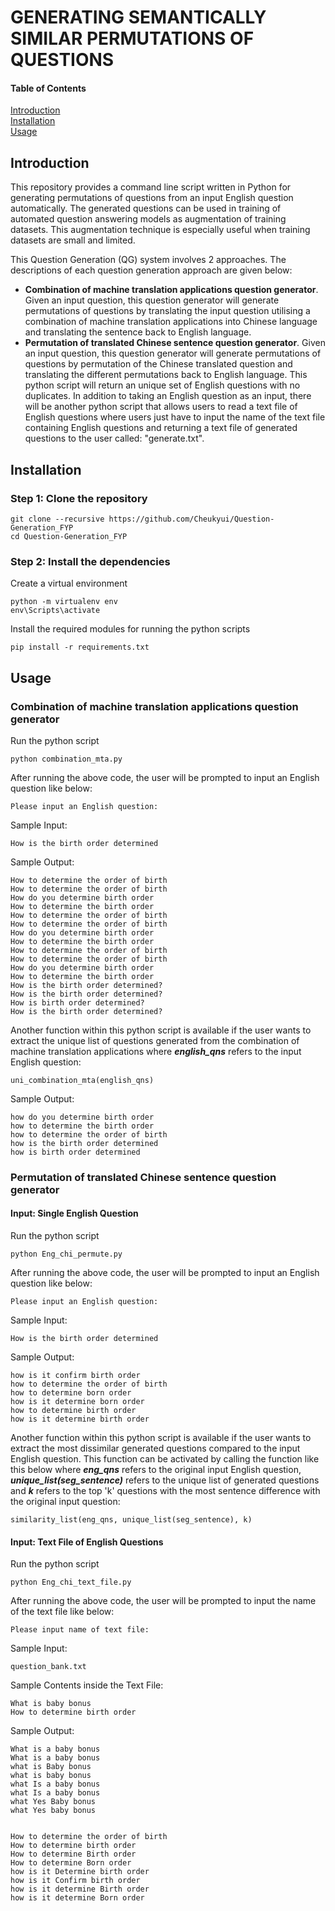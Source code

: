 # GENERATING SEMANTICALLY SIMILAR PERMUTATIONS OF QUESTIONS

#### Table of Contents  
[Introduction](#introduction)  
[Installation](#installation)  
[Usage](#usage) 

## Introduction
This repository provides a command line script written in Python for generating permutations of questions from an input English question automatically. The generated questions can be used in training of automated question answering models as augmentation of training datasets. This augmentation technique is especially useful when training datasets are small and limited. 

This Question Generation (QG) system involves 2 approaches. The descriptions of each question generation approach are given below:

- **Combination of machine translation applications question generator**. Given an input question, this question generator will generate permutations of questions by translating the input question utilising a combination of machine translation applications into Chinese language and translating the sentence back to English language.
- **Permutation of translated Chinese sentence question generator**. Given an input question, this question generator will generate permutations of questions by permutation of the Chinese translated question and translating the different permutations back to English language. This python script will return an unique set of English questions with no duplicates. In addition to taking an English question as an input, there will be another python script that allows users to read a text file of English questions where users just have to input the name of the text file containing English questions and returning a text file of generated questions to the user called: "generate.txt".

## Installation
### Step 1: Clone the repository
```
git clone --recursive https://github.com/Cheukyui/Question-Generation_FYP
cd Question-Generation_FYP
```

### Step 2: Install the dependencies
Create a virtual environment
```
python -m virtualenv env
env\Scripts\activate
```

Install the required modules for running the python scripts
```
pip install -r requirements.txt
```

## Usage
### Combination of machine translation applications question generator
Run the python script
```
python combination_mta.py
```

After running the above code, the user will be prompted to input an English question like below:
```
Please input an English question:
```

Sample Input:
```
How is the birth order determined
```

Sample Output:
```
How to determine the order of birth
How to determine the order of birth
How do you determine birth order
How to determine the birth order
How to determine the order of birth
How to determine the order of birth
How do you determine birth order
How to determine the birth order
How to determine the order of birth
How to determine the order of birth
How do you determine birth order
How to determine the birth order
How is the birth order determined?
How is the birth order determined?
How is birth order determined?
How is the birth order determined?
```

Another function within this python script is available if the user wants to extract the unique list of questions generated from the combination of machine translation applications where **_english_qns_** refers to the input English question:
```
uni_combination_mta(english_qns)
```

Sample Output:
```
how do you determine birth order
how to determine the birth order
how to determine the order of birth
how is the birth order determined
how is birth order determined
```

### Permutation of translated Chinese sentence question generator
#### Input: Single English Question
Run the python script
```
python Eng_chi_permute.py
```

After running the above code, the user will be prompted to input an English question like below:
```
Please input an English question:
```

Sample Input:
```
How is the birth order determined
```

Sample Output:
```
how is it confirm birth order
how to determine the order of birth
how to determine born order
how is it determine born order
how to determine birth order
how is it determine birth order
```

Another function within this python script is available if the user wants to extract the most dissimilar generated questions compared to the input English question. This function can be activated by calling the function like this below where **_eng_qns_** refers to the original input English question, **_unique_list(seg_sentence)_** refers to the unique list of generated questions and **_k_** refers to the top 'k' questions with the most sentence difference with the original input question:
```
similarity_list(eng_qns, unique_list(seg_sentence), k)
```

#### Input: Text File of English Questions
Run the python script
```
python Eng_chi_text_file.py
```

After running the above code, the user will be prompted to input the name of the text file like below:
```
Please input name of text file:
```

Sample Input:
```
question_bank.txt
```

Sample Contents inside the Text File:
```
What is baby bonus
How to determine birth order
```

Sample Output:
```
What is a baby bonus
What is a baby bonus
what is Baby bonus
what is baby bonus
what Is a baby bonus
what Is a baby bonus
what Yes Baby bonus
what Yes baby bonus


How to determine the order of birth
How to determine birth order
How to determine Birth order
How to determine Born order
how is it Determine birth order
how is it Confirm birth order
how is it determine Birth order
how is it determine Born order
```
